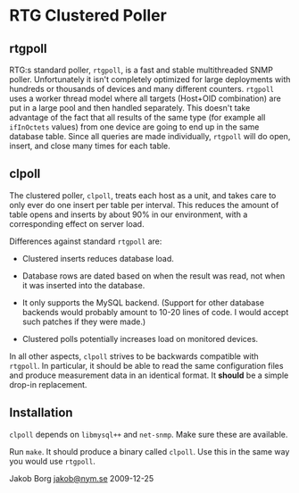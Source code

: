 RTG Clustered Poller
====================

rtgpoll
-------

RTG:s standard poller, `rtgpoll`, is a fast and stable multithreaded
SNMP poller. Unfortunately it isn't completely optimized for large
deployments with hundreds or thousands of devices and many different
counters. `rtgpoll` uses a worker thread model where all targets
(Host+OID combination) are put in a large pool and then handled
separately. This doesn't take advantage of the fact that all results
of the same type (for example all `ifInOctets` values) from one device
are going to end up in the same database table. Since all queries are
made individually, `rtgpoll` will do open, insert, and close many
times for each table.

clpoll
------

The clustered poller, `clpoll`, treats each host as a unit, and takes
care to only ever do one insert per table per interval. This reduces
the amount of table opens and inserts by about 90% in our environment,
with a corresponding effect on server load.

Differences against standard `rtgpoll` are:

* Clustered inserts reduces database load.

* Database rows are dated based on when the result was read, not when
  it was inserted into the database.

* It only supports the MySQL backend. (Support for other database
  backends would probably amount to 10-20 lines of code. I would
  accept such patches if they were made.)

* Clustered polls potentially increases load on monitored devices.

In all other aspects, `clpoll` strives to be backwards compatible with
`rtgpoll`.  In particular, it should be able to read the same
configuration files and produce measurement data in an identical
format. It **should** be a simple drop-in replacement.

Installation
------------

`clpoll` depends on `libmysql++` and `net-snmp`. Make sure these are
available.

Run `make`. It should produce a binary called `clpoll`. Use this in
the same way you would use `rtgpoll`.

Jakob Borg <jakob@nym.se>
2009-12-25
